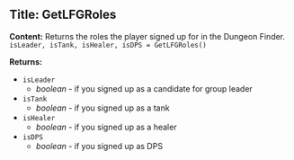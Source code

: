 ## Title: GetLFGRoles

**Content:**
Returns the roles the player signed up for in the Dungeon Finder.
`isLeader, isTank, isHealer, isDPS = GetLFGRoles()`

**Returns:**
- `isLeader`
  - *boolean* - if you signed up as a candidate for group leader
- `isTank`
  - *boolean* - if you signed up as a tank
- `isHealer`
  - *boolean* - if you signed up as a healer
- `isDPS`
  - *boolean* - if you signed up as DPS
